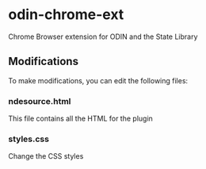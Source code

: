 # odin-chrome-ext
Chrome Browser extension for ODIN and the State Library

## Modifications
To make modifications, you can edit the following files:

### ndesource.html
This file contains all the HTML for the plugin

### styles.css
Change the CSS styles 
